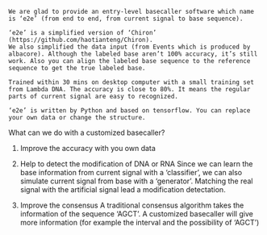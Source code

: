     
    
    We are glad to provide an entry-level basecaller software which name is ‘e2e’ (from end to end, from current signal to base sequence).

    ‘e2e’ is a simplified version of ‘Chiron’ (https://github.com/haotianteng/Chiron).
    We also simplified the data input (from Events which is produced by albacore). Although the labeled base aren’t 100% accuracy, it’s still work. Also you can align the labeled base sequence to the reference sequence to get the true labeled base. 

    Trained within 30 mins on desktop computer with a small training set from Lambda DNA. The accuracy is close to 80%. It means the regular parts of current signal are easy to recognized. 

    ‘e2e’ is written by Python and based on tensorflow. You can replace your own data or change the structure.

What can we do with a customized basecaller?

1.	Improve the accuracy with you own data

2.	Help to detect the modification of DNA or RNA 
    Since we can learn the base information from current signal with a ‘classifier’, we can also simulate current signal from base with a ‘generator’. Matching the real signal with the artificial signal lead a modification detectation. 

3.	Improve the consensus 
    A traditional consensus algorithm takes the information of the sequence ‘AGCT’. A customized basecaller will give more information (for example the interval and the possibility of ‘AGCT’) 
